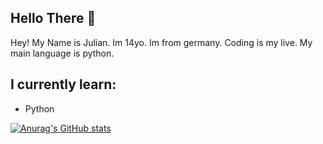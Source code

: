 ## Hello There 👋

Hey! 
My Name is Julian.
Im 14yo.
Im from germany.
Coding is my live.
My main language is python.


## I currently learn:

* Python 

[![Anurag's GitHub stats](https://github-readme-stats.vercel.app/api?username=Error-PY)](https://github.com/anuraghazra/github-readme-stats)
